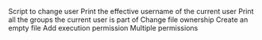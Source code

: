 Script to change user
Print the effective username of the current user
Print all the groups the current user is part of
Change file ownership
Create an empty file
Add execution permission
Multiple permissions
